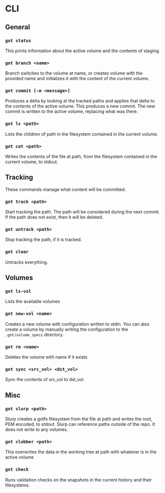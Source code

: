 # CLI

## General

### `got status`
This prints information about the active volume and the contents of staging.

### `got branch <name>`
Branch switches to the volume at name, or creates volume with the provided name and initializes it with the content of the current volume.

### `got commit [-m <message>]`
Produces a delta by looking at the tracked paths and applies that delta to the contents of the active volume.
This produces a new commit.
The new commit is written to the active volume, replacing what was there.

### `got ls <path>`
Lists the children of path in the filesystem contained in the current volume.

### `got cat <path>`
Writes the contents of the file at path, from the filesystem contained in the current volume, to stdout.

## Tracking
These commands manage what content will be committed.

### `got track <path>`
Start tracking the path. The path will be considered during the next commit.
If the path does not exist, then it will be deleted.

### `got untrack <path>`
Stop tracking the path, if it is tracked.

### `got clear`
Untracks everything.

## Volumes

### `got ls-vol`
Lists the available volumes

### `got new-vol <name> `
Creates a new volume with configuration written to stdin.
You can also create a volume by manually writing the configuration to the `.got/volume_specs` directory.

### `got rm <name>`
Deletes the volume with name if it exists

### `got sync <src_vol> <dst_vol>`
Sync the contents of src_vol to dst_vol.

## Misc

### `got slurp <path>`
Slurp creates a gotfs filesystem from the file at path and writes the root, PEM encoded, to stdout.
Slurp can reference paths outside of the repo.
It does not write to any volumes.

### `got clobber <path>`
This overwrites the data in the working tree at path with whatever is in the active volume

### `got check`
Runs validation checks on the snapshots in the current history and their filesystems.
